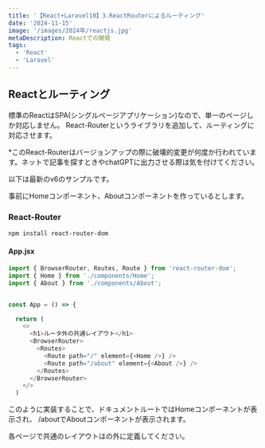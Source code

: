```yaml
---
title: '【React+Laravel10】3.ReactRouterによるルーティング'
date: '2024-11-15'
image: '/images/2024年/reactjs.jpg'
metaDescription: Reactでの開発
tags:
  - 'React'
  - 'Laravel'
---
```


## Reactとルーティング

標準のReactはSPA(シングルページアプリケーション)なので、単一のページしか対応しません。
React-Routerというライブラリを追加して、ルーティングに対応させます。

*このReact-Routerはバージョンアップの際に破壊的変更が何度か行われています。ネットで記事を探すときやchatGPTに出力させる際は気を付けてください。

以下は最新のv6のサンプルです。

事前にHomeコンポーネント、Aboutコンポーネントを作っているとします。


### React-Router


```bash
npm install react-router-dom
```


#### App.jsx
```javascript
import { BrowserRouter, Routes, Route } from 'react-router-dom';
import { Home } from './components/Home';
import { About } from './components/About';


const App = () => {

  return (
    <>
      <h1>ルータ外の共通レイアウト</h1>
      <BrowserRouter>
        <Routes>
          <Route path="/" element={<Home />} />
          <Route path="/about" element={<About />} />
        </Routes>
      </BrowserRouter>
    </>
  )
```

このように実装することで、ドキュメントルートではHomeコンポーネントが表示され、
/aboutでAboutコンポーネントが表示されます。

各ページで共通のレイアウトは<BrowserRouter>の外に定義してください。